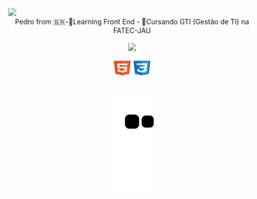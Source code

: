 <img src="https://yt3.googleusercontent.com/6DtudhbvXMnjf-b61-TUYVqB9k3fkbAzHEOGYMogG7xYTCeqApJQtcO60oFxC69mg1wGwg0-XA=w1707-fcrop64=1,00005a57ffffa5a8-k-c0xffffffff-no-nd-rj">
<div align="center">Pedro from 🇧🇷-📘Learning Front End - 📝Cursando GTI (Gestão de TI) na FATEC-JAU</div>
<br>
<div align="center"><a href="https://github.com/pedrodfato"><img height="180em" src="https://github-readme-stats.vercel.app/api?username=pedrodfato&show_icons=true&theme=merko&include_all_commits=true&count_private=true"/></div>
<div align="center" style="display: inline_block"><br><img align="center" alt="Pe-HTML" height="30" width="40" src="https://raw.githubusercontent.com/devicons/devicon/master/icons/html5/html5-original.svg"><img align="center" alt="Pe-CSS" height="30" width="40" src="https://raw.githubusercontent.com/devicons/devicon/master/icons/css3/css3-original.svg"></div><br>


## <div align="center"> ![snake gif](https://github.com/pedrowoo/pedrowoo/blob/output/github-contribution-grid-snake.svg)</div>
